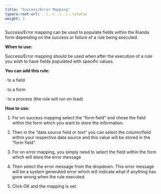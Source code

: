 ```yaml
---
title: "Success/Error Mapping"
typora-root-url: ..\..\..\..\..\static
weight: 3
---
```


Success/Error mapping can be used to populate fields within the Kianda form depending on the success or failure of a rule being executed.

 

**When to use:** 

Success/Error mapping should be used when after the execution of a rule you wish to have fields populated with specific values. 

 

**You can add this rule:**

·    to a field

·    to a form

·    to a process (the rule will run on load)

 

**How to use:**

1. For on success mapping select the “form field” and chose the field within the form which you want to store the information. 

2. Then in the “data source field or text” you can select the column/field within your respective data source and this value will be stored in the “form field”.

3. For on error mapping, you simply need to select the field within the form which will store the error message

4. Then select the error message from the dropdown. This error message will be a system generated error which will indicate what if anything has gone wrong when the rule executed.

5. Click OK and the mapping is set.
